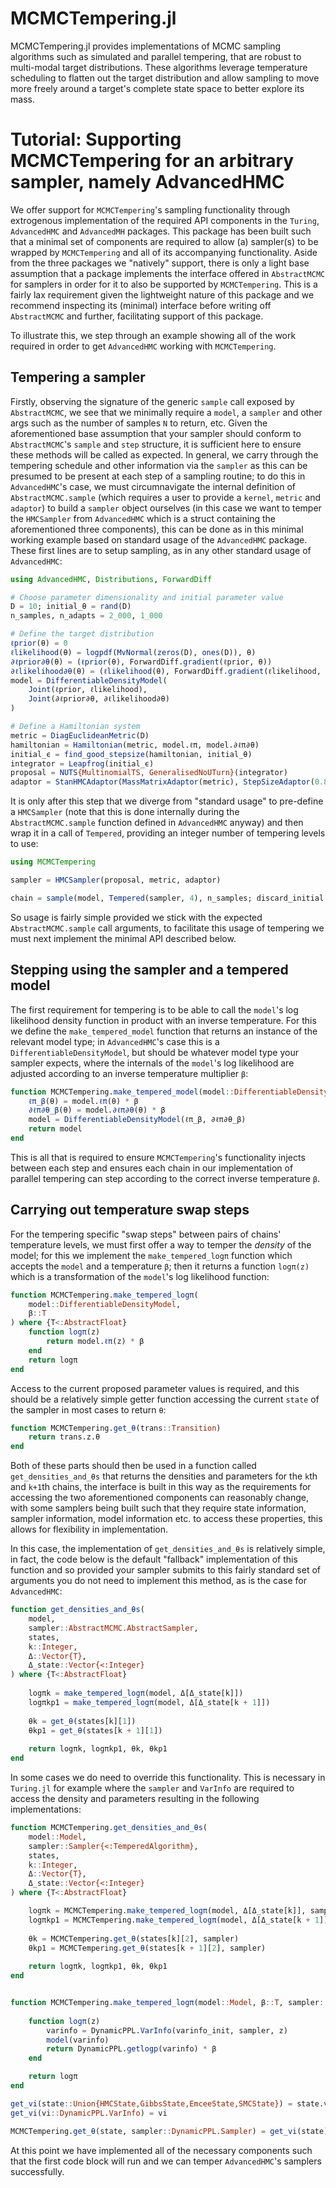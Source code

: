 # MCMCTempering.jl

MCMCTempering.jl provides implementations of MCMC sampling algorithms such as simulated and parallel tempering, that are robust to multi-modal target distributions. These algorithms leverage temperature scheduling to flatten out the target distribution and allow sampling to move more freely around a target's complete state space to better explore its mass.


# Tutorial: Supporting MCMCTempering for an arbitrary sampler, namely AdvancedHMC

We offer support for `MCMCTempering`'s sampling functionality through extrogenous implementation of the required API components in the `Turing`, `AdvancedHMC` and `AdvancedMH` packages. This package has been built such that a minimal set of components are required to allow (a) sampler(s) to be wrapped by `MCMCTempering` and all of its accompanying functionality. Aside from the three packages we "natively" support, there is only a light base assumption that a package implements the interface offered in `AbstractMCMC` for samplers in order for it to also be supported by `MCMCTempering`. This is a fairly lax requirement given the lightweight nature of this package and we recommend inspecting its (minimal) interface before writing off `AbstractMCMC` and further, facilitating support of this package.

To illustrate this, we step through an example showing all of the work required in order to get `AdvancedHMC` working with `MCMCTempering`.

## Tempering a sampler

Firstly, observing the signature of the generic `sample` call exposed by `AbstractMCMC`, we see that we minimally require a `model`, a `sampler` and other args such as the number of samples `N` to return, etc. Given the aforementioned base assumption that your sampler should conform to `AbstractMCMC`'s `sample` and `step` structure, it is sufficient here to ensure these methods will be called as expected. In general, we carry through the tempering schedule and other information via the `sampler` as this can be presumed to be present at each step of a sampling routine; to do this in `AdvancedHMC`'s case, we must circumnavigate the internal definition of `AbstractMCMC.sample` (which requires a user to provide a `kernel`, `metric` and `adaptor`) to build a `sampler` object ourselves (in this case we want to temper the `HMCSampler` from `AdvancedHMC` which is a struct containing the aforementioned three components), this can be done as in this minimal working example based on standard usage of the `AdvancedHMC` package. These first lines are to setup sampling, as in any other standard usage of `AdvancedHMC`:

```julia
using AdvancedHMC, Distributions, ForwardDiff

# Choose parameter dimensionality and initial parameter value
D = 10; initial_θ = rand(D)
n_samples, n_adapts = 2_000, 1_000

# Define the target distribution
ℓprior(θ) = 0
ℓlikelihood(θ) = logpdf(MvNormal(zeros(D), ones(D)), θ)
∂ℓprior∂θ(θ) = (ℓprior(θ), ForwardDiff.gradient(ℓprior, θ))
∂ℓlikelihood∂θ(θ) = (ℓlikelihood(θ), ForwardDiff.gradient(ℓlikelihood, θ))
model = DifferentiableDensityModel(
    Joint(ℓprior, ℓlikelihood),
    Joint(∂ℓprior∂θ, ∂ℓlikelihood∂θ)
)

# Define a Hamiltonian system
metric = DiagEuclideanMetric(D)
hamiltonian = Hamiltonian(metric, model.ℓπ, model.∂ℓπ∂θ)
initial_ϵ = find_good_stepsize(hamiltonian, initial_θ)
integrator = Leapfrog(initial_ϵ)
proposal = NUTS{MultinomialTS, GeneralisedNoUTurn}(integrator)
adaptor = StanHMCAdaptor(MassMatrixAdaptor(metric), StepSizeAdaptor(0.8, integrator))
```

It is only after this step that we diverge from "standard usage" to pre-define a `HMCSampler` (note that this is done internally during the `AbstractMCMC.sample` function defined in `AdvancedHMC` anyway) and then wrap it in a call of `Tempered`, providing an integer number of tempering levels to use:

```julia
using MCMCTempering

sampler = HMCSampler(proposal, metric, adaptor)

chain = sample(model, Tempered(sampler, 4), n_samples; discard_initial = n_adapts)
```

So usage is fairly simple provided we stick with the expected `AbstractMCMC.sample` call arguments, to facilitate this usage of tempering we must next implement the minimal API described below.

## Stepping using the sampler and a tempered model

The first requirement for tempering is to be able to call the `model`'s log likelihood density function in product with an inverse temperature. For this we define the `make_tempered_model` function that returns an instance of the relevant model type; in `AdvancedHMC`'s case this is a `DifferentiableDensityModel`, but should be whatever model type your sampler expects, where the internals of the `model`'s log likelihood are adjusted according to an inverse temperature multiplier `β`:

```julia
function MCMCTempering.make_tempered_model(model::DifferentiableDensityModel, β::T) where {T<:AbstractFloat}
    ℓπ_β(θ) = model.ℓπ(θ) * β
    ∂ℓπ∂θ_β(θ) = model.∂ℓπ∂θ(θ) * β
    model = DifferentiableDensityModel(ℓπ_β, ∂ℓπ∂θ_β)
    return model
end
```

This is all that is required to ensure `MCMCTempering`'s functionality injects between each step and ensures each chain in our implementation of parallel tempering can step according to the correct inverse temperature `β`.

## Carrying out temperature swap steps

For the tempering specific "swap steps" between pairs of chains' temperature levels, we must first offer a way to temper the *density* of the model; for this we implement the `make_tempered_logπ` function which accepts the `model` and a temperature `β`; then it returns a function `logπ(z)` which is a transformation of the `model`'s log likelihood function:

```julia
function MCMCTempering.make_tempered_logπ(
    model::DifferentiableDensityModel,
    β::T
) where {T<:AbstractFloat}
    function logπ(z)
        return model.ℓπ(z) * β
    end
    return logπ
end
```

Access to the current proposed parameter values is required, and this should be a relatively simple getter function accessing the current `state` of the sampler in most cases to return `θ`:

```julia
function MCMCTempering.get_θ(trans::Transition)
    return trans.z.θ
end
```

Both of these parts should then be used in a function called `get_densities_and_θs` that returns the densities and parameters for the `k`th and `k+1`th chains, the interface is built in this way as the requirements for accessing the two aforementioned components can reasonably change, with some samplers being built such that they require state information, sampler information, model information etc. to access these properties, this allows for flexibility in implementation.

In this case, the implementation of `get_densities_and_θs` is relatively simple, in fact, the code below is the default "fallback" implementation of this function and so provided your sampler submits to this fairly standard set of arguments you do not need to implement this method, as is the case for `AdvancedHMC`:

```julia
function get_densities_and_θs(
    model,
    sampler::AbstractMCMC.AbstractSampler,
    states,
    k::Integer,
    Δ::Vector{T},
    Δ_state::Vector{<:Integer}
) where {T<:AbstractFloat}
    
    logπk = make_tempered_logπ(model, Δ[Δ_state[k]])
    logπkp1 = make_tempered_logπ(model, Δ[Δ_state[k + 1]])
    
    θk = get_θ(states[k][1])
    θkp1 = get_θ(states[k + 1][1])
    
    return logπk, logπkp1, θk, θkp1
end
```

In some cases we do need to override this functionality. This is necessary in `Turing.jl` for example where the `sampler` and `VarInfo` are required to access the density and parameters resulting in the following implementations:

```julia
function MCMCTempering.get_densities_and_θs(
    model::Model,
    sampler::Sampler{<:TemperedAlgorithm},
    states,
    k::Integer,
    Δ::Vector{T},
    Δ_state::Vector{<:Integer}
) where {T<:AbstractFloat}

    logπk = MCMCTempering.make_tempered_logπ(model, Δ[Δ_state[k]], sampler, get_vi(states[k][2]))
    logπkp1 = MCMCTempering.make_tempered_logπ(model, Δ[Δ_state[k + 1]], sampler, get_vi(states[k + 1][2]))
    
    θk = MCMCTempering.get_θ(states[k][2], sampler)
    θkp1 = MCMCTempering.get_θ(states[k + 1][2], sampler)
    
    return logπk, logπkp1, θk, θkp1
end


function MCMCTempering.make_tempered_logπ(model::Model, β::T, sampler::DynamicPPL.Sampler, varinfo_init::DynamicPPL.VarInfo) where {T<:AbstractFloat}
    
    function logπ(z)
        varinfo = DynamicPPL.VarInfo(varinfo_init, sampler, z)
        model(varinfo)
        return DynamicPPL.getlogp(varinfo) * β
    end

    return logπ
end

get_vi(state::Union{HMCState,GibbsState,EmceeState,SMCState}) = state.vi
get_vi(vi::DynamicPPL.VarInfo) = vi

MCMCTempering.get_θ(state, sampler::DynamicPPL.Sampler) = get_vi(state)[sampler]
```

At this point we have implemented all of the necessary components such that the first code block will run and we can temper `AdvancedHMC`'s samplers successfully.